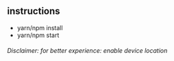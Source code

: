 ## instructions

- yarn/npm install
- yarn/npm start

###### Disclaimer: for better experience: enable device location

